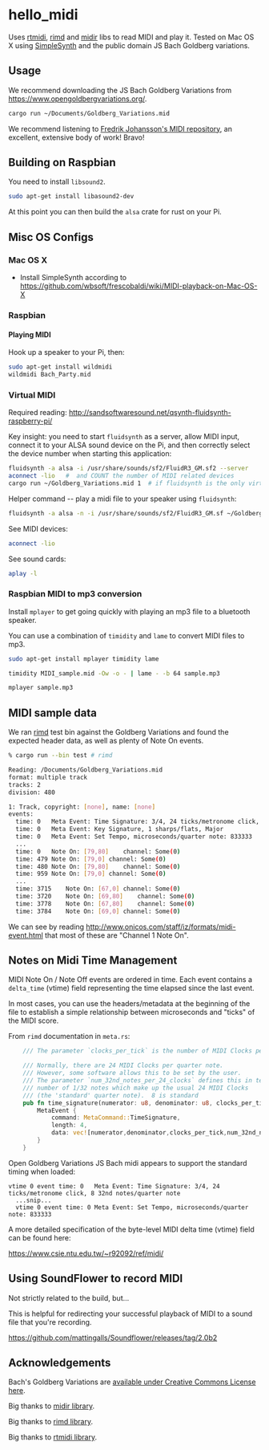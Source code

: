 # hello_midi

Uses [rtmidi](https://github.com/thestk/rtmidi), [rimd](https://github.com/RustAudio/rimd) and [midir](https://github.com/Boddlnagg/midir) libs to read MIDI and play it. Tested on Mac OS X using [SimpleSynth](http://notahat.com/simplesynth/) and the public domain JS Bach Goldberg variations.

## Usage

We recommend downloading the JS Bach Goldberg Variations from https://www.opengoldbergvariations.org/.

```sh
cargo run ~/Documents/Goldberg_Variations.mid
```

We recommend listening to [Fredrik Johansson's MIDI repository](https://github.com/fredrik-johansson/midi), an excellent, extensive body of work!  Bravo!

## Building on Raspbian

You need to install `libsound2`.

```sh
sudo apt-get install libasound2-dev
```

At this point you can then build the `alsa` crate for rust on your Pi.

## Misc OS Configs

### Mac OS X

* Install SimpleSynth according to https://github.com/wbsoft/frescobaldi/wiki/MIDI-playback-on-Mac-OS-X

### Raspbian

#### Playing MIDI

Hook up a speaker to your Pi, then:

```sh
sudo apt-get install wildmidi
wildmidi Bach_Party.mid
```

### Virtual MIDI

Required reading: http://sandsoftwaresound.net/qsynth-fluidsynth-raspberry-pi/

Key insight:  you need to start `fluidsynth` as a server, allow MIDI input, connect it to your ALSA sound device on the Pi, and then correctly select the device number when starting this application:

```sh
fluidsynth -a alsa -i /usr/share/sounds/sf2/FluidR3_GM.sf2 --server
aconnect -lio   #  and COUNT the number of MIDI related devices
cargo run ~/Goldberg_Variations.mid 1  # if fluidsynth is the only virtual midi device on your pi, it should have ID 1.  see `aconnect -lio`
```

Helper command -- play a midi file to your speaker using `fluidsynth`:

```sh
fluidsynth -a alsa -n -i /usr/share/sounds/sf2/FluidR3_GM.sf ~/Goldberg_Variations.mid
```

See MIDI devices:

```sh
aconnect -lio
```

See sound cards:

```sh
aplay -l
```

### Raspbian MIDI to mp3 conversion

Install `mplayer` to get going quickly with playing an mp3 file to a bluetooth speaker.

You can use a combination of `timidity` and `lame` to convert MIDI files to mp3.

```sh
sudo apt-get install mplayer timidity lame

timidity MIDI_sample.mid -Ow -o - | lame - -b 64 sample.mp3

mplayer sample.mp3
```

## MIDI sample data

We ran [rimd](https://github.com/RustAudio/rimd) test bin against the Goldberg Variations and found the expected header data, as well as plenty of Note On events.

```sh
% cargo run --bin test # rimd

Reading: /Documents/Goldberg_Variations.mid
format: multiple track
tracks: 2
division: 480

1: Track, copyright: [none], name: [none]
events:
  time: 0	Meta Event: Time Signature: 3/4, 24 ticks/metronome click, 8 32nd notes/quarter note
  time: 0	Meta Event: Key Signature, 1 sharps/flats, Major
  time: 0	Meta Event: Set Tempo, microseconds/quarter note: 833333
  ...
  time: 0	Note On: [79,80]	channel: Some(0)
  time: 479	Note On: [79,0]	channel: Some(0)
  time: 480	Note On: [79,80]	channel: Some(0)
  time: 959	Note On: [79,0]	channel: Some(0)
  ...
  time: 3715	Note On: [67,0]	channel: Some(0)
  time: 3720	Note On: [69,80]	channel: Some(0)
  time: 3778	Note On: [67,80]	channel: Some(0)
  time: 3784	Note On: [69,0]	channel: Some(0)
```

We can see by reading http://www.onicos.com/staff/iz/formats/midi-event.html that most of these are "Channel 1 Note On".

## Notes on Midi Time Management

MIDI Note On / Note Off events are ordered in time.  Each event contains a `delta_time` (vtime) field representing the time elapsed since the last event.

In most cases, you can use the headers/metadata at the beginning of the file to establish a simple relationship between microseconds and "ticks" of the MIDI score.

From `rimd` documentation in `meta.rs`:

```rust
    /// The parameter `clocks_per_tick` is the number of MIDI Clocks per metronome tick.

    /// Normally, there are 24 MIDI Clocks per quarter note.
    /// However, some software allows this to be set by the user.
    /// The parameter `num_32nd_notes_per_24_clocks` defines this in terms of the
    /// number of 1/32 notes which make up the usual 24 MIDI Clocks
    /// (the 'standard' quarter note).  8 is standard
    pub fn time_signature(numerator: u8, denominator: u8, clocks_per_tick: u8, num_32nd_notes_per_24_clocks: u8) -> MetaEvent {
        MetaEvent {
            command: MetaCommand::TimeSignature,
            length: 4,
            data: vec![numerator,denominator,clocks_per_tick,num_32nd_notes_per_24_clocks],
        }
    }
```

Open Goldberg Variations JS Bach midi appears to support the standard timing when loaded:

```text
vtime 0 event time: 0	Meta Event: Time Signature: 3/4, 24 ticks/metronome click, 8 32nd notes/quarter note
  ...snip...
  vtime 0 event time: 0	Meta Event: Set Tempo, microseconds/quarter note: 833333
```

A more detailed specification of the byte-level MIDI delta time (vtime) field can be found here:

https://www.csie.ntu.edu.tw/~r92092/ref/midi/

## Using SoundFlower to record MIDI

Not strictly related to the build, but...

This is helpful for redirecting your successful
playback of MIDI to a sound file that you're recording.

https://github.com/mattingalls/Soundflower/releases/tag/2.0b2

## Acknowledgements

Bach's Goldberg Variations are [available under Creative Commons License here](https://www.opengoldbergvariations.org/).

Big thanks to [midir library](https://github.com/Boddlnagg/midir).

Big thanks to [rimd library](https://github.com/RustAudio/rimd).

Big thanks to [rtmidi library](https://github.com/thestk/rtmidi).

